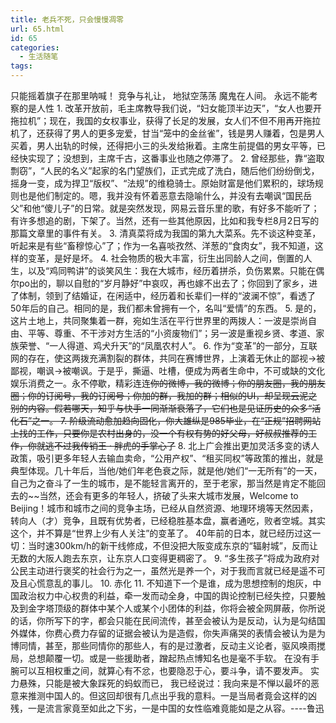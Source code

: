 ```yaml
---
title: 老兵不死，只会慢慢凋零
url: 65.html
id: 65
categories:
  - 生活随笔
tags:
---
```


只能摇着旗子在那里呐喊！ 竞争与礼让， 地狱空荡荡 魔鬼在人间。 永远不能考察的是人性 
1\. 改革开放前，毛主席教导我们说，“妇女能顶半边天”，“女人也要开拖拉机”；现在，我国的女权事业，获得了长足的发展，女人们不但不用再开拖拉机了，还获得了男人的更多宠爱，甘当“笼中的金丝雀”，钱是男人赚着，包是男人买着，男人出轨的时候，还得把小三的头发给揪着。主席生前提倡的男女平等，已经快实现了；没想到，主席千古，这番事业也随之停滞了。 
2. 曾经那些，靠“盗取剽窃”，“人民的名义”起家的名门望族们，正式完成了洗白，随后他们纷纷倒戈，摇身一变，成为捍卫“版权”、“法规”的维稳骑士。原始财富是他们累积的，球场规则也是他们制定的。嗯，我并没有怀着恶意去隐喻什么，并没有去嘲讽“国民岳父”和他“傻儿子”的日常。就是突然发现，网易云音乐里的歌，有好多不能听了；有许多想追的剧，下架了。当然，还有一些其他原因，比如和我专栏8月2日写的那篇文章里的事件有关。 
3. 清真菜将成为我国的第九大菜系。先不谈这种变革，听起来是有些“畜穆惊心”了；作为一名喜啖孜然、洋葱的“食肉女”，我不知道，这样的变革，是好是坏。 
4. 社会物质的极大丰富，衍生出同龄人之间，倒置的人生，以及“鸡同鸭讲”的谈笑风生：我在大城市，经历着拼杀，负伤累累。只能在偶尔po出的，聊以自慰的“岁月静好”中哀叹，再也嫁不出去了；你回到了家乡，进了体制，领到了结婚证，在闲适中，经历着和长辈们一样的“波澜不惊”，看透了50年后的自己。相同的是，我们都未曾拥有一个，名叫“爱情”的东西。 
5. 是的，这片土地上，共同聚集着一群，宛如生活在平行世界里的两拨人：一波是崇尚自由、平等、尊重、不干涉对方生活的“小资废物们”；另一波是重视乡贤、孝道、家族荣誉、“一人得道、鸡犬升天”的“凤凰农村人”。 
6. 作为“变革”的一部分，互联网的存在，使这两拨充满割裂的群体，共同在赛博世界，上演着无休止的鄙视→被鄙视，嘲讽→被嘲讽。于是乎，撕逼、吐槽，便成为两者生命中，不可或缺的文化娱乐消费之一。永不停歇，精彩连连~~你的微博，我的微博；你的朋友圈，我的朋友圈；你的订阅号，我的订阅号；你加的群，我加的群；相似的UI，却呈现云泥之别的内容。假若哪天，知乎与快手一同渐渐衰落了，它们也是见证历史的众多“活化石”之一。 
7. 阶级流动愈加趋向固化，你大雄纵是985毕业，在“正规”招聘网站上找的工作，只要你是农村出身的，没一个有权有势的好父母，好叔叔推荐的工作，你就逃不过我传销王 · 胖虎的手掌心了~~ 
8. 北上广会推出更加灵活多变的诱人政策，吸引更多年轻人去输血卖命，“公用产权”、“租买同权”等政策的推出，就是典型体现。几十年后，当他/她们年老色衰之际，就是他/她们“一无所有”的一天，自己为之奋斗了一生的城市，是不能轻言离开的，至于老家，那当然是肯定不能回去的~~当然，还会有更多的年轻人，挤破了头来大城市发展，Welcome to Beijing！城市和城市之间的竞争主场，已经从自然资源、地理环境等天然因素，转向人（才）竞争，且既有优势者，已经稳胜基本盘，赢者通吃，败者空城。其实这个，并不算是“世界上少有人关注”的变革了。 40年前的日本，就已经历过这一切：当时速300km/h的新干线修成，不但没把大阪变成东京的“辐射城”，反而让无数的大阪人跑去东京，让东京人口变得更稠密了。
9. “多生孩子”将成为政府对公民主动进行褒奖的社会行为之一，虽然光是养一个，对于我而言就已经是遥不可及且心慌意乱的事儿。 
10. 赤化
11. 不知道下一个是谁，成为思想控制的炮灰，中国政治权力中心权贵的利益，牵一发而动全身，中国的舆论控制已经失控，只要触及到金字塔顶级的群体中某个人或某个小团体的利益，你将会被全网屏蔽，你所说的话，你所写下的字，都会只能在民间流传，甚至会被认为是反动，认为是勾结国外媒体，你费心费力存留的证据会被认为是造假，你失声痛哭的表情会被认为是为博同情，甚至，那些同情你的那些人，有的是过激者，反动主义论者，驱风唤雨搅局，总想颠覆一切。或是一些援助者，蹭起热点博知名也是毫不手软。 在没有手腕可以互相权重之间，就算心有不忿，也要隐忍于心，要斗争，请不要发声。
 实力悬殊，只能是被大象踩死的蚂蚁而已， 我已经说过：我向来是不惮以最坏的恶意来推测中国人的。但这回却很有几点出乎我的意料。一是当局者竟会这样的凶残，一是流言家竟至如此之下劣，一是中国的女性临难竟能如是之从容。----鲁迅